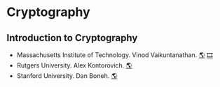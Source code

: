 # Cryptography

## Introduction to Cryptography
- Massachusetts Institute of Technology. Vinod Vaikuntanathan.
[:earth_americas:](https://mit6875.github.io/)
[:film_strip:](https://vimeo.com/user150298776)
- Rutgers University. Alex Kontorovich.
[:earth_americas:](https://sites.math.rutgers.edu/~alexk/2015S348/index.html)
- Stanford University. Dan Boneh.
[:earth_americas:](https://crypto.stanford.edu/~dabo/cs255/)